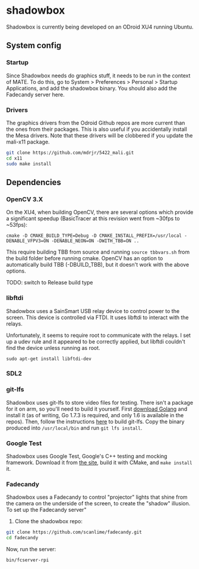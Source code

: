 # shadowbox

Shadowbox is currently being developed on an ODroid XU4 running Ubuntu.

## System config

### Startup

Since Shadowbox needs do graphics stuff, it needs to be run in the context of
MATE. To do this, go to System > Preferences > Personal > Startup Applications,
and add the shadowbox binary. You should also add the Fadecandy server here.

### Drivers

The graphics drivers from the Odroid Github repos are more current than the
ones from their packages. This is also useful if you accidentally install the
Mesa drivers. Note that these drivers will be clobbered if you update the
mali-x11 package.

```bash
git clone https://github.com/mdrjr/5422_mali.git
cd x11
sudo make install
```

## Dependencies

### OpenCV 3.X

On the XU4, when building OpenCV, there are several options which provide a
significant speedup (BasicTracer at this revision went from ~30fps to ~53fps):

```
cmake -D CMAKE_BUILD_TYPE=Debug -D CMAKE_INSTALL_PREFIX=/usr/local -DENABLE_VFPV3=ON -DENABLE_NEON=ON -DWITH_TBB=ON ..
```

This require building TBB from source and running `source tbbvars.sh` from the
build folder before running cmake. OpenCV has an option to automatically build
TBB (-DBUILD_TBB), but it doesn't work with the above options.

TODO: switch to Release build type

### libftdi

Shadowbox uses a SainSmart USB relay device to control power to the screen. This device is controlled via FTDI. It uses libftdi to interact with the relays.

Unfortunately, it seems to require root to communicate with the relays. I set up a udev rule and it appeared to be correctly applied, but libftdi couldn't find the device unless running as root.

```
sudo apt-get install libftdi-dev
```

### SDL2

### git-lfs

Shadowbox uses git-lfs to store video files for testing. There isn't a package
for it on arm, so you'll need to build it yourself. First [download
Golang](https://golang.org/dl/) and install it (as of writing, Go 1.7.3 is
required, and only 1.6 is available in the repos). Then, follow the instructions
[here](https://github.com/git-lfs/git-lfs/blob/master/CONTRIBUTING.md#building-git-lfs)
to build git-lfs. Copy the binary produced into `/usr/local/bin` and run `git
lfs install`.

### Google Test

Shadowbox uses Google Test, Google's C++ testing and mocking framework.
Download it from [the site](https://github.com/google/googletest), build it
with CMake, and `make install` it.

### Fadecandy

Shadowbox uses a Fadecandy to control "projector" lights that shine from the
camera on the underside of the screen, to create the "shadow" illusion. To set
up the Fadecandy server"

1. Clone the shadowbox repo:
```bash
git clone https://github.com/scanlime/fadecandy.git
cd fadecandy
```

Now, run the server:
```bash
bin/fcserver-rpi
```
